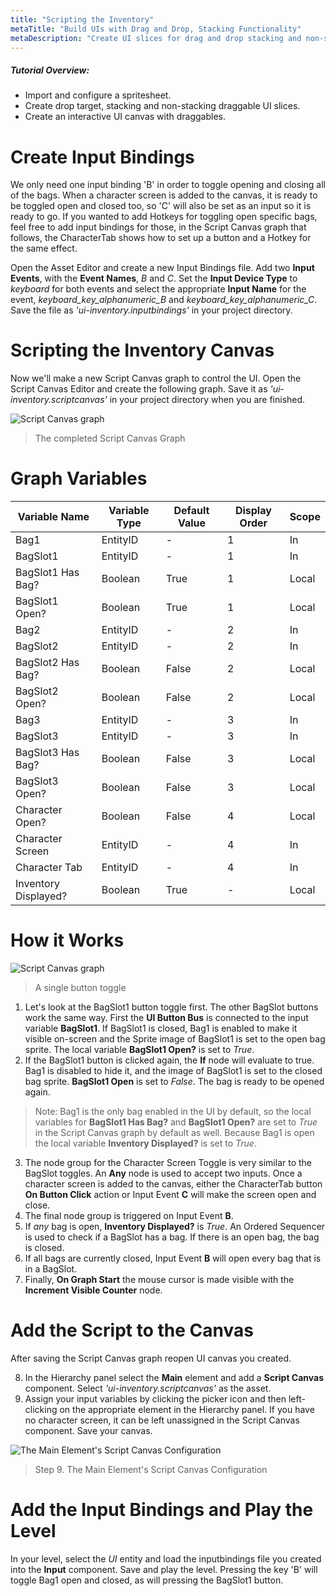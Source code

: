 ```yaml
---
title: "Scripting the Inventory"
metaTitle: "Build UIs with Drag and Drop, Stacking Functionality"
metaDescription: "Create UI slices for drag and drop stacking and non-stacking elements.  Create an interactive UI canvas with a hotbar and inventory."
---
```


##### Tutorial Overview:
-  Import and configure a spritesheet.
-  Create drop target, stacking and non-stacking draggable UI slices.
-  Create an interactive UI canvas with draggables.

# Create Input Bindings

We only need one input binding 'B' in order to toggle opening and closing all of the bags.  When a character screen is added to the canvas, it is ready to be toggled open and closed too, so 'C' will also be set as an input so it is ready to go.  If you wanted to add Hotkeys for toggling open specific bags, feel free to add input bindings for those, in the Script Canvas graph that follows, the CharacterTab shows how to set up a button and a Hotkey for the same effect.

Open the Asset Editor and create a new Input Bindings file.  Add two **Input Events**, with the **Event Names**, *B* and *C*.  Set the **Input Device Type** to *keyboard* for both events and select the appropriate **Input Name** for the event, *keyboard_key_alphanumeric_B* and *keyboard_key_alphanumeric_C*.  Save the file as *'ui-inventory.inputbindings'* in your project directory.

# Scripting the Inventory Canvas

Now we'll make a new Script Canvas graph to control the UI.  Open the Script Canvas Editor and create the following graph.  Save it as *'ui-inventory.scriptcanvas'* in your project directory when you are finished.

![Script Canvas graph](/images/03/sc-03.png)

>  The completed Script Canvas Graph

# Graph Variables

|Variable Name|Variable Type|Default Value|Display Order|Scope|
|-------------|-------------|-------------|-------------|-----|
|Bag1|EntityID|-|1|In|
|BagSlot1|EntityID|-|1|In|
|BagSlot1 Has Bag?|Boolean|True|1|Local|
|BagSlot1 Open?|Boolean|True|1|Local|
|Bag2|EntityID|-|2|In|
|BagSlot2|EntityID|-|2|In|
|BagSlot2 Has Bag?|Boolean|False|2|Local|
|BagSlot2 Open?|Boolean|False|2|Local|
|Bag3|EntityID|-|3|In|
|BagSlot3|EntityID|-|3|In|
|BagSlot3 Has Bag?|Boolean|False|3|Local|
|BagSlot3 Open?|Boolean|False|3|Local|
|Character Open?|Boolean|False|4|Local|
|Character Screen|EntityID|-|4|In|
|Character Tab|EntityID|-|4|In|
|Inventory Displayed?|Boolean|True|-|Local|


# How it Works

![Script Canvas graph](/images/03/sc-04.png)

>  A single button toggle

1. Let's look at the BagSlot1 button toggle first.  The other BagSlot buttons work the same way.  First the **UI Button Bus** is connected to the input variable **BagSlot1**.  If BagSlot1 is closed, Bag1 is enabled to make it visible on-screen and the Sprite image of BagSlot1 is set to the open bag sprite.  The local variable **BagSlot1 Open?** is set to *True*.
2. If the BagSlot1 button is clicked again, the **If** node will evaluate to true.  Bag1 is disabled to hide it, and the image of BagSlot1 is set to the closed bag sprite.  **BagSlot1 Open** is set to *False*.  The bag is ready to be opened again.

> Note: Bag1 is the only bag enabled in the UI by default, so the local variables for **BagSlot1 Has Bag?** and **BagSlot1 Open?** are set to *True* in the Script Canvas graph by default as well.  Because Bag1 is open the local variable **Inventory Displayed?** is set to *True*.

3. The node group for the Character Screen Toggle is very similar to the BagSlot toggles.  An **Any** node is used to accept two inputs.  Once a character screen is added to the canvas, either the CharacterTab button **On Button Click** action or Input Event **C** will make the screen open and close.
4. The final node group is triggered on Input Event **B**.
5. If *any* bag is open, **Inventory Displayed?** is *True*.  An Ordered Sequencer is used to check if a BagSlot has a bag. If there is an open bag, the bag is closed.
6. If all bags are currently closed, Input Event **B** will open every bag that is in a BagSlot.
7. Finally, **On Graph Start** the mouse cursor is made visible with the **Increment Visible Counter** node.


# Add the Script to the Canvas

After saving the Script Canvas graph reopen UI canvas you created.  

8. In the Hierarchy panel select the **Main** element and add a **Script Canvas** component.  Select *'ui-inventory.scriptcanvas'* as the asset.
9. Assign your input variables by clicking the picker icon and then left-clicking on the appropriate element in the Hierarchy panel.  If you have no character screen, it can be left unassigned in the Script Canvas component. Save your canvas.

![The Main Element's Script Canvas Configuration](/images/03/drag-14.png "The Main Element's Script Canvas Configuration")
> Step 9. The Main Element's Script Canvas Configuration

# Add the Input Bindings and Play the Level

In your level, select the *UI* entity and load the inputbindings file you created into the **Input** component.  Save and play the level.  Pressing the key 'B' will toggle Bag1 open and closed, as will pressing the BagSlot1 button.
